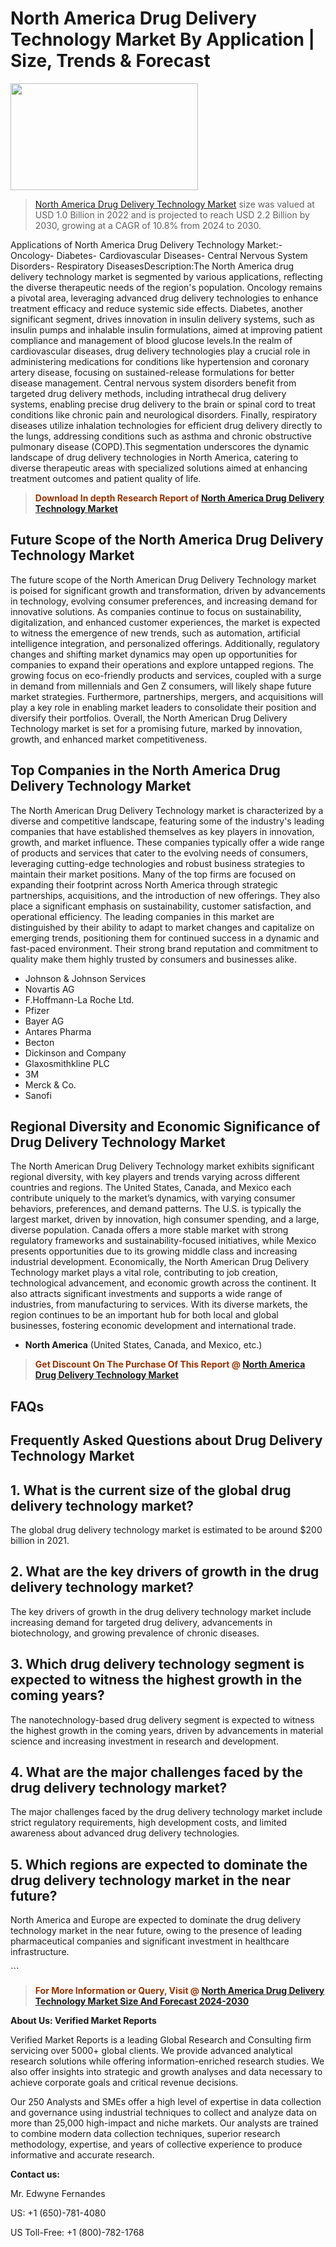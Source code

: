 <p><h1>North America Drug Delivery Technology Market By Application | Size, Trends & Forecast</h1><p><img class="aligncenter size-medium wp-image-105565" src="https://ffe5etoiles.com/wp-content/uploads/2025/01/MST7-300x171.png" alt="" width="300" height="171" /></p><blockquote><p><a href="https://www.verifiedmarketreports.com/download-sample/?rid=60191&utm_source=Github-NA&utm_medium=384" target="_blank">North America Drug Delivery Technology Market</a> size was valued at USD 1.0 Billion in 2022 and is projected to reach USD 2.2 Billion by 2030, growing at a CAGR of 10.8% from 2024 to 2030.</p></blockquote>Applications of North America Drug Delivery Technology Market:- Oncology- Diabetes- Cardiovascular Diseases- Central Nervous System Disorders- Respiratory DiseasesDescription:The North America drug delivery technology market is segmented by various applications, reflecting the diverse therapeutic needs of the region's population. Oncology remains a pivotal area, leveraging advanced drug delivery technologies to enhance treatment efficacy and reduce systemic side effects. Diabetes, another significant segment, drives innovation in insulin delivery systems, such as insulin pumps and inhalable insulin formulations, aimed at improving patient compliance and management of blood glucose levels.In the realm of cardiovascular diseases, drug delivery technologies play a crucial role in administering medications for conditions like hypertension and coronary artery disease, focusing on sustained-release formulations for better disease management. Central nervous system disorders benefit from targeted drug delivery methods, including intrathecal drug delivery systems, enabling precise drug delivery to the brain or spinal cord to treat conditions like chronic pain and neurological disorders. Finally, respiratory diseases utilize inhalation technologies for efficient drug delivery directly to the lungs, addressing conditions such as asthma and chronic obstructive pulmonary disease (COPD).This segmentation underscores the dynamic landscape of drug delivery technologies in North America, catering to diverse therapeutic areas with specialized solutions aimed at enhancing treatment outcomes and patient quality of life.</p><blockquote><p><span style="color: #993300;"><strong>Download In depth Research Report of <a href="https://www.verifiedmarketreports.com/download-sample/?rid=60191&utm_source=Github-NA&utm_medium=384">North America Drug Delivery Technology Market</a></strong></span></p></blockquote><h2>Future Scope of the North America Drug Delivery Technology Market</h2><p>The future scope of the North American Drug Delivery Technology market is poised for significant growth and transformation, driven by advancements in technology, evolving consumer preferences, and increasing demand for innovative solutions. As companies continue to focus on sustainability, digitalization, and enhanced customer experiences, the market is expected to witness the emergence of new trends, such as automation, artificial intelligence integration, and personalized offerings. Additionally, regulatory changes and shifting market dynamics may open up opportunities for companies to expand their operations and explore untapped regions. The growing focus on eco-friendly products and services, coupled with a surge in demand from millennials and Gen Z consumers, will likely shape future market strategies. Furthermore, partnerships, mergers, and acquisitions will play a key role in enabling market leaders to consolidate their position and diversify their portfolios. Overall, the North American Drug Delivery Technology market is set for a promising future, marked by innovation, growth, and enhanced market competitiveness.</p><h2>Top Companies in the North America Drug Delivery Technology Market</h2><p>The North American Drug Delivery Technology market is characterized by a diverse and competitive landscape, featuring some of the industry's leading companies that have established themselves as key players in innovation, growth, and market influence. These companies typically offer a wide range of products and services that cater to the evolving needs of consumers, leveraging cutting-edge technologies and robust business strategies to maintain their market positions. Many of the top firms are focused on expanding their footprint across North America through strategic partnerships, acquisitions, and the introduction of new offerings. They also place a significant emphasis on sustainability, customer satisfaction, and operational efficiency. The leading companies in this market are distinguished by their ability to adapt to market changes and capitalize on emerging trends, positioning them for continued success in a dynamic and fast-paced environment. Their strong brand reputation and commitment to quality make them highly trusted by consumers and businesses alike.</p><p><ul><li>Johnson & Johnson Services </li><li> Novartis AG </li><li> F.Hoffmann-La Roche Ltd. </li><li> Pfizer </li><li> Bayer AG </li><li> Antares Pharma </li><li> Becton </li><li> Dickinson and Company </li><li> Glaxosmithkline PLC </li><li> 3M </li><li> Merck & Co. </li><li> Sanofi</li></ul></p><h2>Regional Diversity and Economic Significance of Drug Delivery Technology Market</h2><p>The North American Drug Delivery Technology market exhibits significant regional diversity, with key players and trends varying across different countries and regions. The United States, Canada, and Mexico each contribute uniquely to the market’s dynamics, with varying consumer behaviors, preferences, and demand patterns. The U.S. is typically the largest market, driven by innovation, high consumer spending, and a large, diverse population. Canada offers a more stable market with strong regulatory frameworks and sustainability-focused initiatives, while Mexico presents opportunities due to its growing middle class and increasing industrial development. Economically, the North American Drug Delivery Technology market plays a vital role, contributing to job creation, technological advancement, and economic growth across the continent. It also attracts significant investments and supports a wide range of industries, from manufacturing to services. With its diverse markets, the region continues to be an important hub for both local and global businesses, fostering economic development and international trade.</p><ul> <li><strong>North America</strong> (United States, Canada, and Mexico, etc.)</li></ul><blockquote><p><span style="color: #993300;"><strong>Get Discount On The Purchase Of This Report @ <a href="https://www.verifiedmarketreports.com/ask-for-discount/?rid=60191&utm_source=Github-NA&utm_medium=384">North America Drug Delivery Technology Market</a></strong></span></p></blockquote><h2>FAQs</h2><p><h2>Frequently Asked Questions about Drug Delivery Technology Market</h1><h2>1. What is the current size of the global drug delivery technology market?</div><div></h2><p>The global drug delivery technology market is estimated to be around $200 billion in 2021.</p><h2>2. What are the key drivers of growth in the drug delivery technology market?</div><div></h2><p>The key drivers of growth in the drug delivery technology market include increasing demand for targeted drug delivery, advancements in biotechnology, and growing prevalence of chronic diseases.</p><h2>3. Which drug delivery technology segment is expected to witness the highest growth in the coming years?</div><div></h2><p>The nanotechnology-based drug delivery segment is expected to witness the highest growth in the coming years, driven by advancements in material science and increasing investment in research and development.</p><h2>4. What are the major challenges faced by the drug delivery technology market?</div><div></h2><p>The major challenges faced by the drug delivery technology market include strict regulatory requirements, high development costs, and limited awareness about advanced drug delivery technologies.</p><h2>5. Which regions are expected to dominate the drug delivery technology market in the near future?</div><div></h2><p>North America and Europe are expected to dominate the drug delivery technology market in the near future, owing to the presence of leading pharmaceutical companies and significant investment in healthcare infrastructure.</p></body></html>```</p><blockquote><p><span style="color: #993300;"><strong>For More Information or Query, Visit @ <a href="https://www.verifiedmarketreports.com/product/global-drug-delivery-technology-market-2018-by-manufacturers-countries-type-and-application-forecast-to-2023/">North America Drug Delivery Technology Market Size And Forecast 2024-2030</a></strong></span></p></blockquote><p><strong>About Us: Verified Market Reports</strong></p><p>Verified Market Reports is a leading Global Research and Consulting firm servicing over 5000+ global clients. We provide advanced analytical research solutions while offering information-enriched research studies. We also offer insights into strategic and growth analyses and data necessary to achieve corporate goals and critical revenue decisions.</p><p>Our 250 Analysts and SMEs offer a high level of expertise in data collection and governance using industrial techniques to collect and analyze data on more than 25,000 high-impact and niche markets. Our analysts are trained to combine modern data collection techniques, superior research methodology, expertise, and years of collective experience to produce informative and accurate research.</p><p><strong>Contact us:</strong></p><p>Mr. Edwyne Fernandes</p><p>US: +1 (650)-781-4080</p><p>US Toll-Free: +1 (800)-782-1768</p>
